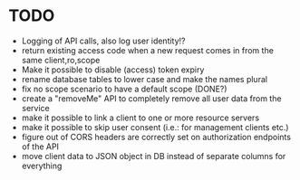 # TODO

* Logging of API calls, also log user identity!?
* return existing access code when a new request comes in from the same 
  client,ro,scope
* Make it possible to disable (access) token expiry
* rename database tables to lower case and make the names plural
* fix no scope scenario to have a default scope (DONE?)
* create a "removeMe" API to completely remove all user data from the service
* make it possible to link a client to one or more resource servers
* make it possible to skip user consent (i.e.: for management clients etc.)
* figure out of CORS headers are correctly set on authorization endpoints of 
  the API
* move client data to JSON object in DB instead of separate columns for 
  everything

